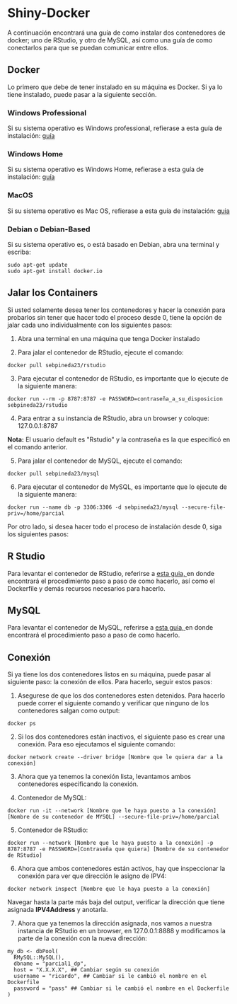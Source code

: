 # Shiny-Docker
A continuación encontrará una guía de como instalar dos contenedores de docker; uno de RStudio, y otro de MySQL, así como una guía de como conectarlos para que se puedan comunicar entre ellos.

## Docker

Lo primero que debe de tener instalado en su máquina es Docker. Si ya lo tiene instalado, puede pasar a la siguiente sección.

### Windows Professional

Si su sistema operativo es Windows professional, refierase a esta guía de instalación: [guía](https://docs.docker.com/docker-for-windows/)

### Windows Home

Si su sistema operativo es Windows Home, refierase a esta guía de instalación: [guía](https://docs.docker.com/docker-for-windows/install-windows-home/)

### MacOS

Si su sistema operativo es Mac OS, refierase a esta guía de instalación: [guia](https://docs.docker.com/docker-for-mac/install/)

### Debian o Debian-Based

Si su sistema operativo es, o está basado en Debian, abra una terminal y escriba:

````
sudo apt-get update
sudo apt-get install docker.io
````

## Jalar los Containers

Si usted solamente desea tener los contenedores y hacer la conexión para probarlos sin tener que hacer todo el proceso desde 0, tiene la opción de jalar cada uno individualmente con los siguientes pasos:

1. Abra una terminal en una máquina que tenga Docker instalado

2. Para jalar el contenedor de RStudio, ejecute el comando:

```
docker pull sebpineda23/rstudio
```

3. Para ejecutar el contenedor de RStudio, es importante que lo ejecute de la siguiente manera:

````
docker run --rm -p 8787:8787 -e PASSWORD=contraseña_a_su_disposicion sebpineda23/rstudio
````

4. Para entrar a su instancia de RStudio, abra un browser y coloque: 127.0.0.1:8787

**Nota:** El usuario default es "Rstudio" y la contraseña es la que especificó en el comando anterior.

5. Para jalar el contenedor de MySQL, ejecute el comando:

````
docker pull sebpineda23/mysql
````
6. Para ejecutar el contenedor de MySQL, es importante que lo ejecute de la siguiente manera:

````
docker run --name db -p 3306:3306 -d sebpineda23/mysql --secure-file-priv=/home/parcial
````
Por otro lado, si desea hacer todo el proceso de instalación desde 0, siga los siguientes pasos:

## R Studio

Para levantar el contenedor de RStudio, referirse a [esta guia, ](https://github.com/RicardoPineda2301/Shiny-Docker/tree/master/RStudio) en donde encontrará el procedimiento paso a paso de como hacerlo, así como el Dockerfile y demás recursos necesarios para hacerlo.

## MySQL

Para levantar el contenedor de MySQL, referirse a [esta guia, ](https://github.com/RicardoPineda2301/Shiny-Docker/tree/master/MySQL) en donde encontrará el procedimiento paso a paso de como hacerlo.

## Conexión

Si ya tiene los dos contenedores listos en su máquina, puede pasar al siguiente paso: la conexión de ellos. Para hacerlo, seguir estos pasos:

1. Asegurese de que los dos contenedores esten detenidos. Para hacerlo puede correr el siguiente comando y verificar que ninguno de los contenedores salgan como output:

````
docker ps
````

2. Si los dos contenedores están inactivos, el siguiente paso es crear una conexión. Para eso ejecutamos el siguiente comando:

````
docker network create --driver bridge [Nombre que le quiera dar a la conexión]
````

3. Ahora que ya tenemos la conexión lista, levantamos ambos contenedores especificando la conexión.

4. Contenedor de MySQL:

````
docker run -it --network [Nombre que le haya puesto a la conexión] [Nombre de su contenedor de MYSQL] --secure-file-priv=/home/parcial
````

5. Contenedor de RStudio:

````
docker run --network [Nombre que le haya puesto a la conexión] -p 8787:8787 -e PASSWORD=[Contraseña que quiera] [Nombre de su contenedor de RStudio]
````

6. Ahora que ambos contenedores están activos, hay que inspeccionar la conexión para ver que dirección le asigno de IPV4:

````
docker network inspect [Nombre que le haya puesto a la conexión]
````

Navegar hasta la parte más baja del output, verificar la dirección que tiene asignada **IPV4Address** y anotarla.

7. Ahora que ya tenemos la dirección asignada, nos vamos a nuestra instancia de RStudio en un browser, en 127.0.0.1:8888 y modificamos la parte de la conexión con la nueva dirección: 

````
my_db <- dbPool(
  RMySQL::MySQL(), 
  dbname = "parcial1_dp",
  host = "X.X.X.X", ## Cambiar según su conexión
  username = "ricardo", ## Cambiar si le cambió el nombre en el Dockerfile
  password = "pass" ## Cambiar si le cambió el nombre en el Dockerfile
)
````
